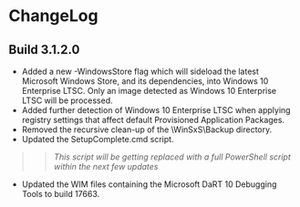 # ChangeLog #

## Build 3.1.2.0 ##

- Added a new -WindowsStore flag which will sideload the latest Microsoft Windows Store, and its dependencies, into Windows 10 Enterprise LTSC. Only an image detected as Windows 10 Enterprise LTSC will be processed.
- Added further detection of Windows 10 Enterprise LTSC when applying registry settings that affect default Provisioned Application Packages.
- Removed the recursive clean-up of the \WinSxS\Backup directory.
- Updated the SetupComplete.cmd script.
>> *This script will be getting replaced with a full PowerShell script within the next few updates*
- Updated the WIM files containing the Microsoft DaRT 10 Debugging Tools to build 17663.